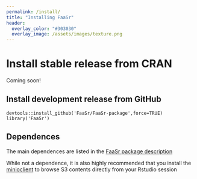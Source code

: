 ```yaml
---
permalink: /install/
title: "Installing FaaSr"
header:
  overlay_color: "#303030"
  overlay_image: /assets/images/texture.png
---
```


# Install stable release from CRAN

Coming soon!

## Install development release from GitHub

```
devtools::install_github('FaaSr/FaaSr-package',force=TRUE)
library('FaaSr')
```
## Dependences

The main dependences are listed in the [FaaSr package description](https://github.com/FaaSr/FaaSr-package/blob/main/DESCRIPTION)

While not a dependence, it is also highly recommended that you install the [minioclient](https://cran.r-project.org/web/packages/minioclient/index.html) to browse S3 contents directly from your Rstudio session
